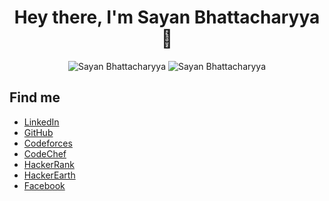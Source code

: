 

<h1 align="center"> Hey there, I'm Sayan Bhattacharyya 👋</h1>

<p align="center">
  <img src="https://github-readme-stats.vercel.app/api?username=Sayan3990&theme=chartreuse-dark&show_icons=true" alt ="Sayan Bhattacharyya">
  <img src="https://github-readme-stats.vercel.app/api/top-langs/?username=Sayan3990&hide_border=true&theme=chartreuse-dark" alt ="Sayan Bhattacharyya">

</p>
<h2>Find me</h2>
<ul>
  <li><a href="https://www.linkedin.com/in/sayan-bhattacharyya-aa44a61a4">LinkedIn</a></li>
  <li><a href="https://github.com/Sayan3990">GitHub</a></li>
  <li><a href="https://codeforces.com/profile/1905345">Codeforces</a></li>
  <li><a href="https://www.codechef.com/users/trust_me345">CodeChef</a></li>
  <li><a href="https://www.hackerrank.com/sayan_bhatta2017">HackerRank</a></li>
  <li><a href="http://www.hackerearth.com/@sayan.bhatta2017">HackerEarth</a></li>
  <li><a href="https://www.facebook.com/sayan.bhattacharyya.3990/">Facebook</a></li>
  
</ul>

